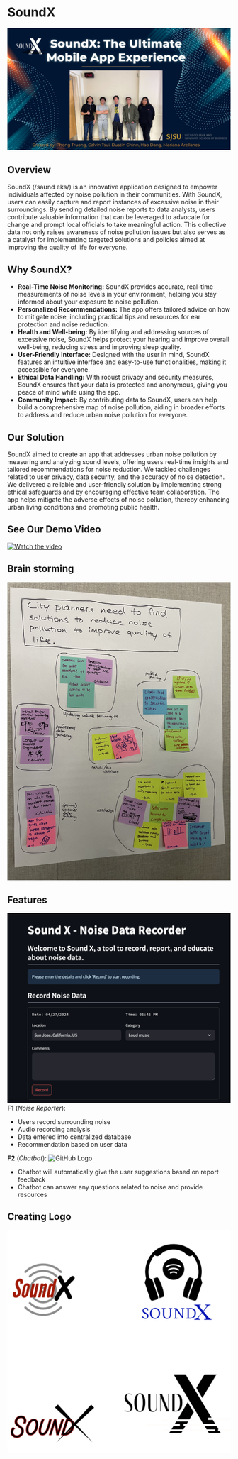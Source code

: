 # SoundX

<!--
![GitHub Logo](/SoundX.png) 
-->
![Alt Text](/Images/Presentation_Opening_Slide.jpg)

##

## Overview

SoundX (/saʊnd eks/) is an innovative application designed to empower individuals affected by noise pollution in their communities. With SoundX, users can easily capture and report instances of excessive noise in their surroundings.
By sending detailed noise reports to data analysts, users contribute valuable information that can be leveraged to advocate for change and prompt local officials to take meaningful action. 
This collective data not only raises awareness of noise pollution issues but also serves as a catalyst for implementing targeted solutions and policies aimed at improving the quality of life for everyone.

## Why SoundX? 


- **Real-Time Noise Monitoring:** SoundX provides accurate, real-time measurements of noise levels in your environment, helping you stay informed about your exposure to noise pollution.
- **Personalized Recommendations:** The app offers tailored advice on how to mitigate noise, including practical tips and resources for ear protection and noise reduction.
- **Health and Well-being:** By identifying and addressing sources of excessive noise, SoundX helps protect your hearing and improve overall well-being, reducing stress and improving sleep quality.
- **User-Friendly Interface:** Designed with the user in mind, SoundX features an intuitive interface and easy-to-use functionalities, making it accessible for everyone.
- **Ethical Data Handling:** With robust privacy and security measures, SoundX ensures that your data is protected and anonymous, giving you peace of mind while using the app.
- **Community Impact:** By contributing data to SoundX, users can help build a comprehensive map of noise pollution, aiding in broader efforts to address and reduce urban noise pollution for everyone.

## Our Solution

SoundX aimed to create an app that addresses urban noise pollution by measuring and analyzing sound levels, offering users real-time insights and tailored recommendations for noise reduction.
We tackled challenges related to user privacy, data security, and the accuracy of noise detection. 
We delivered a reliable and user-friendly solution by implementing strong ethical safeguards and by encouraging effective team collaboration.
The app helps mitigate the adverse effects of noise pollution, thereby enhancing urban living conditions and promoting public health.

## See Our Demo Video
[![Watch the video](https://img.youtube.com/vi/ITcKi5RhCys/maxresdefault.jpg)](https://youtu.be/ITcKi5RhCys) 

## Brain storming
![GitHub Logo](/Images/IBM_Enterprise_Design_Map.png) 

## Features
![GitHub Logo](/Images/SoundX_Noise_Data_Recorder.png) 
**F1** (*Noise Reporter*):
- Users record surrounding noise
- Audio recording analysis
- Data entered into centralized database
- Recommendation based on user data

**F2** (*Chatbot*):
![GitHub Logo](/Image3/Noise_Exposure_Education_Tool_Screenshot.png) 
- Chatbot will automatically give the user suggestions based on report feedback
- Chatbot can answer any questions related to noise and provide resources


## Creating Logo

![GitHub Logo](/Images/SoundX_Logo_Drafts.png) 

<!--
[![IMAGE ALT TEXT HERE](/SoundX.png)](https://www.youtube.com/watch?v=ITcKi5RhCys)
-->

